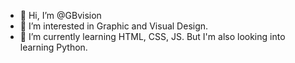 - 👋 Hi, I’m @GBvision
- 👀 I’m interested in Graphic and Visual Design.
- 🌱 I’m currently learning HTML, CSS, JS. But I'm also looking into learning Python.


<!---
- 💞️ I’m looking to collaborate on ...
- 📫 How to reach me ...


GBvision/GBvision is a ✨ special ✨ repository because its `README.md` (this file) appears on your GitHub profile.
You can click the Preview link to take a look at your changes.
--->
